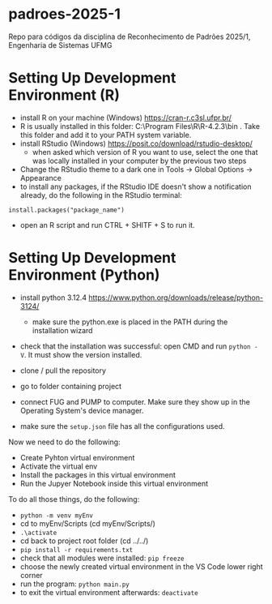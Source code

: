 # padroes-2025-1
Repo para códigos da disciplina de Reconhecimento de Padrões 2025/1, Engenharia de Sistemas UFMG

# Setting Up Development Environment (R)

- install R on your machine (Windows) https://cran-r.c3sl.ufpr.br/
- R is usually installed in this folder: C:\Program Files\R\R-4.2.3\bin . Take this folder and add it to your PATH system variable.
- install RStudio (Windows) https://posit.co/download/rstudio-desktop/
    - when asked which version of R you want to use, select the one that was locally installed in your computer by the previous two steps
- Change the RStudio theme to a dark one in Tools -> Global Options -> Appearance
- to install any packages, if the RStudio IDE doesn't show a notification already, do the following in the RStudio terminal:

``` 
install.packages("package_name")
```

- open an R script and run CTRL + SHITF + S to run it. 

# Setting Up Development Environment (Python)

- install python 3.12.4 https://www.python.org/downloads/release/python-3124/
    - make sure the python.exe is placed in the PATH during the installation wizard

- check that the installation was successful: open CMD and run `python -V`. It must show the version installed.
- clone / pull the repository
- go to folder containing project
- connect FUG and PUMP to computer. Make sure they show up in the Operating System's device manager.
- make sure the `setup.json` file has all the configurations used.

Now we need to do the following:
 * Create Pyhton virtual environment
 * Activate the virtual env
 * Install the packages in this virtual environment
 * Run the Jupyer Notebook inside this virtual environment
 
To do all those things, do the following:
- `python -m venv myEnv`
- cd to myEnv/Scripts (cd myEnv/Scripts/)
- `.\activate`
- cd back to project root folder (cd ../../)
- `pip install -r requirements.txt`
- check that all modules were installed: `pip freeze`
- choose the newly created virtual environment in the VS Code lower right corner
- run the program: `python main.py`
- to exit the virtual environment afterwards: `deactivate`